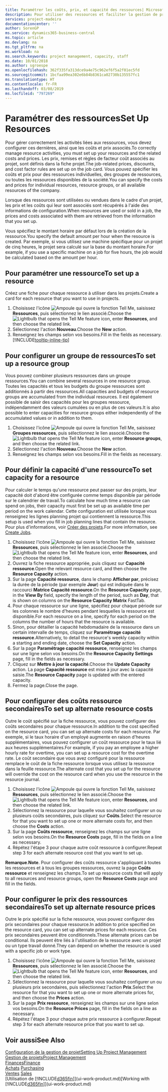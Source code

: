 ```yaml
---
title: Paramétrer les coûts, prix, et capacité des ressources| Microsoft Docs
description: Pour utiliser des ressources et faciliter la gestion de projets, vous spécifiez les coûts et les prix des différents ressources ou groupes de ressources, et définissez la capacité ressource.
services: project-madeira
documentationcenter: ''
author: SorenGP
ms.service: dynamics365-business-central
ms.topic: article
ms.devlang: na
ms.tgt_pltfrm: na
ms.workload: na
ms.search.keywords: project management, capacity, staff
ms.date: 10/01/2018
ms.author: sgroespe
ms.openlocfilehash: 362f335fa313dce9a4e75c962ef6f5a2f01ec5fd
ms.sourcegitcommit: 1bcfaa99ea302e6b84b8361ca02730b135557fc1
ms.translationtype: HT
ms.contentlocale: fr-FR
ms.lasthandoff: 03/08/2019
ms.locfileid: "797269"
---
```

# <a name="set-up-resources"></a><span data-ttu-id="13b28-103">Paramétrer des ressources</span><span class="sxs-lookup"><span data-stu-id="13b28-103">Set Up Resources</span></span>
<span data-ttu-id="13b28-104">Pour gérer correctement les activités liées aux ressources, vous devez configurer ces dernières, ainsi que les coûts et prix associés.</span><span class="sxs-lookup"><span data-stu-id="13b28-104">To correctly manage resource activities, you must set up your resources and the related costs and prices.</span></span> <span data-ttu-id="13b28-105">Les prix, remises et règles de facteur coût associés au projet, sont définis dans la fiche projet.</span><span class="sxs-lookup"><span data-stu-id="13b28-105">The job-related prices, discounts, and cost factor rules are set up on the job card.</span></span> <span data-ttu-id="13b28-106">Vous pouvez spécifier les coûts et prix pour des ressources individuelles, des groupes de ressources, ou toutes les ressources disponibles de la société.</span><span class="sxs-lookup"><span data-stu-id="13b28-106">You can specify the costs and prices for individual resources, resource groups, or all available resources of the company.</span></span>

<span data-ttu-id="13b28-107">Lorsque des ressources sont utilisées ou vendues dans le cadre d'un projet, les prix et les coûts qui leur sont associés sont récupérés à l'aide des informations de configuration.</span><span class="sxs-lookup"><span data-stu-id="13b28-107">When resources are used or sold in a job, the prices and costs associated with them are retrieved from the information that you set up.</span></span>

<span data-ttu-id="13b28-108">Vous spécifiez le montant horaire par défaut lors de la création de la ressource.</span><span class="sxs-lookup"><span data-stu-id="13b28-108">You specify the default amount per hour when the resource is created.</span></span> <span data-ttu-id="13b28-109">Par exemple, si vous utilisez une machine spécifique pour un projet de cinq heures, le projet sera calculé sur la base du montant horaire.</span><span class="sxs-lookup"><span data-stu-id="13b28-109">For example, if you use a specific machine on a job for five hours, the job would be calculated based on the amount per hour.</span></span>

## <a name="to-set-up-a-resource"></a><span data-ttu-id="13b28-110">Pour paramétrer une ressource</span><span class="sxs-lookup"><span data-stu-id="13b28-110">To set up a resource</span></span>
<span data-ttu-id="13b28-111">Créez une fiche pour chaque ressource à utiliser dans les projets.</span><span class="sxs-lookup"><span data-stu-id="13b28-111">Create a card for each resource that you want to use in projects.</span></span>

1. <span data-ttu-id="13b28-112">Choisissez l'icône ![Ampoule qui ouvre la fonction Tell Me](media/ui-search/search_small.png "Dites-moi ce que vous voulez faire"), saisissez **Ressources**, puis sélectionnez le lien associé.</span><span class="sxs-lookup"><span data-stu-id="13b28-112">Choose the ![Lightbulb that opens the Tell Me feature](media/ui-search/search_small.png "Tell me what you want to do") icon, enter **Resources**, and then choose the related link.</span></span>
2. <span data-ttu-id="13b28-113">Sélectionnez l'action **Nouveau**.</span><span class="sxs-lookup"><span data-stu-id="13b28-113">Choose the **New** action.</span></span>
3. <span data-ttu-id="13b28-114">Renseignez les champs selon vos besoins.</span><span class="sxs-lookup"><span data-stu-id="13b28-114">Fill in the fields as necessary.</span></span> [!INCLUDE[tooltip-inline-tip](includes/tooltip-inline-tip_md.md)]  

## <a name="to-set-up-a-resource-group"></a><span data-ttu-id="13b28-115">Pour configurer un groupe de ressources</span><span class="sxs-lookup"><span data-stu-id="13b28-115">To set up a resource group</span></span>
<span data-ttu-id="13b28-116">Vous pouvez combiner plusieurs ressources dans un groupe ressources.</span><span class="sxs-lookup"><span data-stu-id="13b28-116">You can combine several resources in one resource group.</span></span> <span data-ttu-id="13b28-117">Toutes les capacités et tous les budgets du groupe ressources sont additionnés à partir des ressources.</span><span class="sxs-lookup"><span data-stu-id="13b28-117">All capacities and budgets of resource groups are accumulated from the individual resources.</span></span> <span data-ttu-id="13b28-118">Il est également possible de saisir des capacités pour les groupes ressource, indépendamment des valeurs cumulées ou en plus de ces valeurs.</span><span class="sxs-lookup"><span data-stu-id="13b28-118">It is also possible to enter capacities for resource groups either independently of the accumulated values or in addition to them.</span></span>

1. <span data-ttu-id="13b28-119">Choisissez l'icône ![Ampoule qui ouvre la fonction Tell Me](media/ui-search/search_small.png "Dites-moi ce que vous voulez faire"), saisissez **Groupes ressources**, puis sélectionnez le lien associé.</span><span class="sxs-lookup"><span data-stu-id="13b28-119">Choose the ![Lightbulb that opens the Tell Me feature](media/ui-search/search_small.png "Tell me what you want to do") icon, enter **Resource groups**, and then choose the related link.</span></span>
2. <span data-ttu-id="13b28-120">Sélectionnez l'action **Nouveau**.</span><span class="sxs-lookup"><span data-stu-id="13b28-120">Choose the **New** action.</span></span>
3. <span data-ttu-id="13b28-121">Renseignez les champs selon vos besoins.</span><span class="sxs-lookup"><span data-stu-id="13b28-121">Fill in the fields as necessary.</span></span>

## <a name="to-set-capacity-for-a-resource"></a><span data-ttu-id="13b28-122">Pour définir la capacité d'une ressource</span><span class="sxs-lookup"><span data-stu-id="13b28-122">To set capacity for a resource</span></span>
<span data-ttu-id="13b28-123">Pour calculer le temps qu'une ressource peut passer sur des projets, leur capacité doit d'abord être configurée comme temps disponible par période sur le calendrier de travail.</span><span class="sxs-lookup"><span data-stu-id="13b28-123">To calculate how much time a resource can spend on jobs, their capacity must first be set up as available time per period on the work calendar.</span></span> <span data-ttu-id="13b28-124">Cette configuration est utilisée lorsque vous renseignez les lignes planning projet qui contiennent la ressource.</span><span class="sxs-lookup"><span data-stu-id="13b28-124">This setup is used when you fill in job planning lines that contain the resource.</span></span> <span data-ttu-id="13b28-125">Pour plus d'informations, voir [Créer des projets](projects-how-create-jobs.md).</span><span class="sxs-lookup"><span data-stu-id="13b28-125">For more information, see [Create Jobs](projects-how-create-jobs.md).</span></span>

1. <span data-ttu-id="13b28-126">Choisissez l'icône ![Ampoule qui ouvre la fonction Tell Me](media/ui-search/search_small.png "Dites-moi ce que vous voulez faire"), saisissez **Ressources**, puis sélectionnez le lien associé.</span><span class="sxs-lookup"><span data-stu-id="13b28-126">Choose the ![Lightbulb that opens the Tell Me feature](media/ui-search/search_small.png "Tell me what you want to do") icon, enter **Resources**, and then choose the related link.</span></span>
2. <span data-ttu-id="13b28-127">Ouvrez la fiche ressource appropriée, puis cliquez sur **Capacité ressource**.</span><span class="sxs-lookup"><span data-stu-id="13b28-127">Open the relevant resource card, and then choose the **Resource Capacity** action.</span></span>
3. <span data-ttu-id="13b28-128">Sur la page **Capacité ressource**, dans le champ **Afficher par**, précisez la durée de la période (par exemple **Jour**) qui est indiquée dans le raccourci **Matrice Capacité ressource**.</span><span class="sxs-lookup"><span data-stu-id="13b28-128">On the **Resource Capacity** page, in the **View By** field, specify the length of the period, such as **Day**, that is shown on columns on the **Resource Capacity Matrix** FastTab.</span></span>
4. <span data-ttu-id="13b28-129">Pour chaque ressource sur une ligne, spécifiez pour chaque période sur les colonnes le nombre d'heures pendant lesquelles la ressource est disponible.</span><span class="sxs-lookup"><span data-stu-id="13b28-129">For each resource on a line, specify for each period on the columns the number of hours that the resource is available.</span></span>
5. <span data-ttu-id="13b28-130">Sinon, pour détailler la capacité hebdomadaire de la ressource dans un certain intervalle de temps, cliquez sur **Paramétrage capacité ressource**.</span><span class="sxs-lookup"><span data-stu-id="13b28-130">Alternatively, to detail the resource's weekly capacity within a starting and ending date, choose the **Set Capacity** action.</span></span>
6. <span data-ttu-id="13b28-131">Sur la page **Paramétrage capacité ressource**, renseignez les champs sur une ligne selon vos besoins.</span><span class="sxs-lookup"><span data-stu-id="13b28-131">On the **Resource Capacity Settings** page, fill in the fields as necessary.</span></span>
7. <span data-ttu-id="13b28-132">Cliquez sur **Mettre à jour la capacité**.</span><span class="sxs-lookup"><span data-stu-id="13b28-132">Choose the **Update Capacity** action.</span></span> <span data-ttu-id="13b28-133">La page **Capacité ressource** est mise à jour avec la capacité saisie.</span><span class="sxs-lookup"><span data-stu-id="13b28-133">The **Resource Capacity** page is updated with the entered capacity.</span></span>
8. <span data-ttu-id="13b28-134">Fermez la page.</span><span class="sxs-lookup"><span data-stu-id="13b28-134">Close the page.</span></span>

## <a name="to-set-up-alternate-resource-costs"></a><span data-ttu-id="13b28-135">Pour configurer des coûts ressource secondaires</span><span class="sxs-lookup"><span data-stu-id="13b28-135">To set up alternate resource costs</span></span>
<span data-ttu-id="13b28-136">Outre le coût spécifié sur la fiche ressource, vous pouvez configurer des coûts secondaires pour chaque ressource.</span><span class="sxs-lookup"><span data-stu-id="13b28-136">In addition to the cost specified on the resource card, you can set up alternate costs for each resource.</span></span> <span data-ttu-id="13b28-137">Par exemple, si le taux horaire d'un employé augmente en raison d'heures supplémentaires, vous pouvez configurer un coût ressource pour le taux lié aux heures supplémentaires.</span><span class="sxs-lookup"><span data-stu-id="13b28-137">For example, if you pay an employee a higher hourly rate for overtime, you can set up a resource cost for the overtime rate.</span></span> <span data-ttu-id="13b28-138">Le coût secondaire que vous avez configuré pour la ressource remplace le coût de la fiche ressource lorsque vous utilisez la ressource dans la feuille ressource.</span><span class="sxs-lookup"><span data-stu-id="13b28-138">The alternate cost that you set up for the resource will override the cost on the resource card when you use the resource in the resource journal.</span></span>

1. <span data-ttu-id="13b28-139">Choisissez l'icône ![Ampoule qui ouvre la fonction Tell Me](media/ui-search/search_small.png "Dites-moi ce que vous voulez faire"), saisissez **Ressources**, puis sélectionnez le lien associé.</span><span class="sxs-lookup"><span data-stu-id="13b28-139">Choose the ![Lightbulb that opens the Tell Me feature](media/ui-search/search_small.png "Tell me what you want to do") icon, enter **Resources**, and then choose the related link.</span></span>  
2. <span data-ttu-id="13b28-140">Sélectionnez la ressource pour laquelle vous souhaitez configurer un ou plusieurs coûts secondaires, puis cliquez sur **Coûts**.</span><span class="sxs-lookup"><span data-stu-id="13b28-140">Select the resource for that you want to set up one or more alternate costs for, and then choose the **Costs** action.</span></span>  
3. <span data-ttu-id="13b28-141">Sur la page **Coûts ressource**, renseignez les champs sur une ligne selon vos besoins.</span><span class="sxs-lookup"><span data-stu-id="13b28-141">On the **Resource Costs** page, fill in the fields on a line as necessary.</span></span>  
4. <span data-ttu-id="13b28-142">Répétez l'étape 3 pour chaque autre coût ressource à configurer.</span><span class="sxs-lookup"><span data-stu-id="13b28-142">Repeat step 3 for each alternate resource cost that you want to set up.</span></span>

<span data-ttu-id="13b28-143">**Remarque**.</span><span class="sxs-lookup"><span data-stu-id="13b28-143">**Note**.</span></span> <span data-ttu-id="13b28-144">Pour configurer des coûts ressource s'appliquant à toutes les ressources et à tous les groupes ressources, ouvrez la page **Coûts ressource** et renseignez les champs.</span><span class="sxs-lookup"><span data-stu-id="13b28-144">To set up resource costs that will apply to all resources and resource groups, open the **Resource Costs** page and fill in the fields.</span></span>

## <a name="to-set-up-alternate-resource-prices"></a><span data-ttu-id="13b28-145">Pour configurer le prix des ressources secondaires</span><span class="sxs-lookup"><span data-stu-id="13b28-145">To set up alternate resource prices</span></span>
<span data-ttu-id="13b28-146">Outre le prix spécifié sur la fiche ressource, vous pouvez configurer des prix secondaires pour chaque ressource.</span><span class="sxs-lookup"><span data-stu-id="13b28-146">In addition to price specified on the resource card, you can set up alternate prices for each resource.</span></span> <span data-ttu-id="13b28-147">Ces prix secondaires peuvent être conditionnels.</span><span class="sxs-lookup"><span data-stu-id="13b28-147">These alternate prices can be conditional.</span></span> <span data-ttu-id="13b28-148">Ils peuvent être liés à l'utilisation de la ressource avec un projet ou un type travail donné.</span><span class="sxs-lookup"><span data-stu-id="13b28-148">They can depend on whether the resource is used with a specific job or work type.</span></span>

1. <span data-ttu-id="13b28-149">Choisissez l'icône ![Ampoule qui ouvre la fonction Tell Me](media/ui-search/search_small.png "Dites-moi ce que vous voulez faire"), saisissez **Ressources**, puis sélectionnez le lien associé.</span><span class="sxs-lookup"><span data-stu-id="13b28-149">Choose the ![Lightbulb that opens the Tell Me feature](media/ui-search/search_small.png "Tell me what you want to do") icon, enter **Resources**, and then choose the related link.</span></span>
2. <span data-ttu-id="13b28-150">Sélectionnez la ressource pour laquelle vous souhaitez configurer un ou plusieurs prix secondaires, puis sélectionnez l'action **Prix**.</span><span class="sxs-lookup"><span data-stu-id="13b28-150">Select the resource for that you want to set up one or more alternate prices for, and then choose the **Prices** action.</span></span>
3. <span data-ttu-id="13b28-151">Sur la page **Prix ressource**, renseignez les champs sur une ligne selon vos besoins.</span><span class="sxs-lookup"><span data-stu-id="13b28-151">On the **Resource Prices** page, fill in the fields on a line as necessary.</span></span>
4. <span data-ttu-id="13b28-152">Répétez l'étape 3 pour chaque autre prix ressource à configurer.</span><span class="sxs-lookup"><span data-stu-id="13b28-152">Repeat step 3 for each alternate resource price that you want to set up.</span></span>

## <a name="see-also"></a><span data-ttu-id="13b28-153">Voir aussi</span><span class="sxs-lookup"><span data-stu-id="13b28-153">See Also</span></span>
[<span data-ttu-id="13b28-154">Configuration de la gestion de projet</span><span class="sxs-lookup"><span data-stu-id="13b28-154">Setting Up Project Management</span></span>](projects-setup-projects.md)  
[<span data-ttu-id="13b28-155">Gestion de projets</span><span class="sxs-lookup"><span data-stu-id="13b28-155">Project Management</span></span>](projects-manage-projects.md)  
[<span data-ttu-id="13b28-156">Finances</span><span class="sxs-lookup"><span data-stu-id="13b28-156">Finance</span></span>](finance.md)  
<span data-ttu-id="13b28-157">[Achats](purchasing-manage-purchasing.md)       </span><span class="sxs-lookup"><span data-stu-id="13b28-157">[Purchasing](purchasing-manage-purchasing.md)       </span></span>  
<span data-ttu-id="13b28-158">[Ventes](sales-manage-sales.md)    </span><span class="sxs-lookup"><span data-stu-id="13b28-158">[Sales](sales-manage-sales.md)    </span></span>  
<span data-ttu-id="13b28-159">[Utilisation de [!INCLUDE[d365fin](includes/d365fin_md.md)]](ui-work-product.md)</span><span class="sxs-lookup"><span data-stu-id="13b28-159">[Working with [!INCLUDE[d365fin](includes/d365fin_md.md)]](ui-work-product.md)</span></span>  
